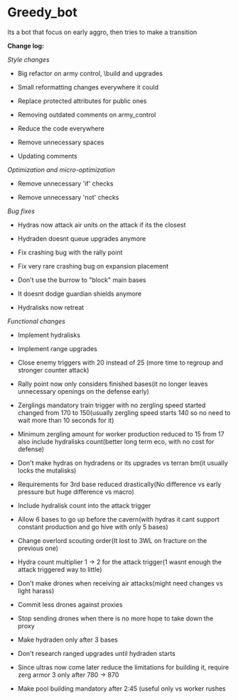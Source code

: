 # Greedy_bot

Its a bot that focus on early aggro, then tries to make a transition

**Change log:**

_Style changes_

- Big refactor on army control, \build and upgrades
 
- Small reformatting changes everywhere it could

- Replace protected attributes for public ones

- Removing outdated comments on army_control

- Reduce the code everywhere 

- Remove unnecessary spaces

- Updating comments

_Optimization and micro-optimization_ 

- Remove unnecessary 'if' checks 

- Remove unnecessary 'not' checks 

 _Bug fixes_ 
 
 - Hydras now attack air units on the attack if its the closest
 
 - Hydraden doesnt queue upgrades anymore 
 
 - Fix crashing bug with the rally point
 
 - Fix very rare crashing bug on expansion placement
 
 - Don't use the burrow to "block" main bases
 
 - It doesnt dodge guardian shields anymore
 
 - Hydralisks now retreat
 
_Functional changes_

- Implement hydralisks 

- Implement range upgrades

- Close enemy triggers with 20 instead of 25 (more time to regroup and stronger counter attack)

- Rally point now only considers finished bases(it no longer leaves unnecessary openings on the defense early) 

- Zerglings mandatory train trigger with no zergling speed started changed from 170 to 150(usually zergling speed starts
140 so no need to wait more than 10 seconds for it)

- Minimum zergling amount for worker production reduced to 15 from 17 also include hydralisks count(better long term eco,
 with no cost for defense)

- Don't make hydras on hydradens or its upgrades vs terran bm(it usually locks the mutalisks)

- Requirements for 3rd base reduced drastically(No difference vs early pressure but huge difference vs macro)

- Include hydralisk count into the attack trigger

- Allow 6 bases to go up before the cavern(with hydras it cant support constant production and go hive with only 5 
bases)

- Change overlord scouting order(It lost to 3WL on fracture on the previous one)

- Hydra count multiplier 1 -> 2 for the attack trigger(1 wasnt enough the attack triggered way to little)

- Don't make drones when receiving air attacks(might need changes vs light harass)

- Commit less drones against proxies

- Stop sending drones when there is no more hope to take down the proxy

- Make hydraden only after 3 bases

- Don't research ranged upgrades until hydraden starts 

- Since ultras now come later reduce the limitations for building it, require zerg armor 3 only after 780 -> 870 

- Make pool building mandatory after 2:45 (useful only vs worker rushes


